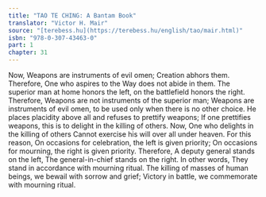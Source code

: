 ```yaml
---
title: "TAO TE CHING: A Bantam Book"
translator: "Victor H. Mair"
source: "[terebess.hu](https://terebess.hu/english/tao/mair.html)"
isbn: "978-0-307-43463-0"
part: 1
chapter: 31
---
```

Now,
Weapons are instruments of evil omen;
Creation abhors them.
Therefore,
One who aspires to the Way does not abide in them.
The superior man at home honors the left, on the battlefield honors the right.
Therefore,
Weapons are not instruments of the superior man;
Weapons are instruments of evil omen,
to be used only when there is no other choice.
He places placidity above all and refuses to prettify weapons;
If one prettifies weapons, this is to delight in the killing of others.
Now,
One who delights in the killing of others
Cannot exercise his will over all under heaven.
For this reason,
On occasions for celebration, the left is given priority;
On occasions for mourning, the right is given priority.
Therefore,
A deputy general stands on the left,
The general-in-chief stands on the right.
In other words,
They stand in accordance with mourning ritual.
The killing of masses of human beings,
we bewail with sorrow and grief;
Victory in battle,
we commemorate with mourning ritual.